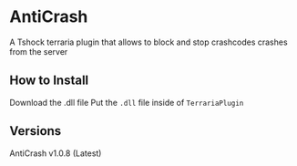 # AntiCrash
A Tshock terraria plugin that allows to block and stop crashcodes crashes from the server

## How to Install
Download the .dll file
Put the `.dll` file inside of `TerrariaPlugin`

## Versions
AntiCrash v1.0.8 (Latest)

